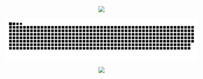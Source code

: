 <p align="center">
<img src="https://capsule-render.vercel.app/api?type=Venom&color=timeGradient&height=300&section=header&text=HI%20THERE!!&fontColor=f0f0f0&fontSize=60&fontAlign=50&fontAlignY=40&desc=I'm%20SHAWN.&descAlign=50&descSize=30&descAlignY=60&animation=fadeIn" />
</p>

<p align="center">
  <picture>
    <source media="(prefers-color-scheme: dark)" srcset="https://raw.githubusercontent.com/dyuxiang/dyuxiang/output/github-contribution-grid-snake-dark.svg">
    <source media="(prefers-color-scheme: light)" srcset="https://raw.githubusercontent.com/dyuxiang/dyuxiang/output/github-contribution-grid-snake.svg">
    <img alt="github contribution grid snake animation" src="https://raw.githubusercontent.com/dyuxiang/dyuxiang/output/github-contribution-grid-snake.svg">
  </picture>
</p>

<p align="center">
<img src="https://capsule-render.vercel.app/api?type=waving&color=timeGradient&height=180&&section=footer&text=THE%20END&fontColor=f0f0f0&fontSize=70&fontAlign=50&fontAlignY=70&animation=fadeIn" />
</p>
<!--
**dyuxiang/dyuxiang** is a ✨ _special_ ✨ repository because its `README.md` (this file) appears on your GitHub profile.

Here are some ideas to get you started:

- 🔭 I’m currently working on ...
- 🌱 I’m currently learning ...
- 👯 I’m looking to collaborate on ...
- 🤔 I’m looking for help with ...
- 💬 Ask me about ...
- 📫 How to reach me: ...
- 😄 Pronouns: ...
- ⚡ Fun fact: ...
-->
